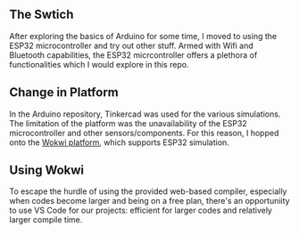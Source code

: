 ## The Swtich
After exploring the basics of Arduino for some time, I moved to using the ESP32 microcontroller and try out other stuff.
Armed with Wifi and Bluetooth capabilities, the ESP32 micrcontroller offers a plethora of functionalities which I would explore in this repo.

## Change in Platform
In the Arduino repository, Tinkercad was used for the various simulations. The limitation of the platform was the unavailability of the ESP32 microcontroller and other sensors/components. For this reason, I hopped onto the [Wokwi platform](https://wokwi.com), which supports ESP32 simulation. 

## Using Wokwi
To escape the hurdle of using the provided web-based compiler, especially when codes become larger and being on a free plan, there's an opportuniity to use VS Code for our projects: efficient for larger codes and relatively larger compile time.
